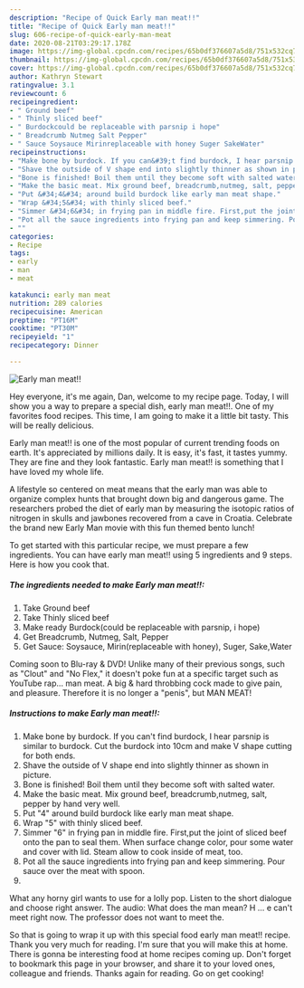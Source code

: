 ```yaml
---
description: "Recipe of Quick Early man meat!!"
title: "Recipe of Quick Early man meat!!"
slug: 606-recipe-of-quick-early-man-meat
date: 2020-08-21T03:29:17.178Z
image: https://img-global.cpcdn.com/recipes/65b0df376607a5d8/751x532cq70/early-man-meat-recipe-main-photo.jpg
thumbnail: https://img-global.cpcdn.com/recipes/65b0df376607a5d8/751x532cq70/early-man-meat-recipe-main-photo.jpg
cover: https://img-global.cpcdn.com/recipes/65b0df376607a5d8/751x532cq70/early-man-meat-recipe-main-photo.jpg
author: Kathryn Stewart
ratingvalue: 3.1
reviewcount: 6
recipeingredient:
- " Ground beef"
- " Thinly sliced beef"
- " Burdockcould be replaceable with parsnip i hope"
- " Breadcrumb Nutmeg Salt Pepper"
- " Sauce Soysauce Mirinreplaceable with honey Suger SakeWater"
recipeinstructions:
- "Make bone by burdock. If you can&#39;t find burdock, I hear parsnip is similar to burdock. Cut the burdock into 10cm and make V shape cutting for both ends."
- "Shave the outside of V shape end into slightly thinner as shown in picture."
- "Bone is finished! Boil them until they become soft with salted water."
- "Make the basic meat. Mix ground beef, breadcrumb,nutmeg, salt, pepper by hand very well."
- "Put &#34;4&#34; around build burdock like early man meat shape."
- "Wrap &#34;5&#34; with thinly sliced beef."
- "Simmer &#34;6&#34; in frying pan in middle fire. First,put the joint of sliced beef onto the pan to seal them. When surface change color, pour some water and cover with lid. Steam allow to cook inside of meat, too."
- "Pot all the sauce ingredients into frying pan and keep simmering. Pour sauce over the meat with spoon."
- ""
categories:
- Recipe
tags:
- early
- man
- meat

katakunci: early man meat 
nutrition: 289 calories
recipecuisine: American
preptime: "PT16M"
cooktime: "PT30M"
recipeyield: "1"
recipecategory: Dinner

---
```



![Early man meat!!](https://img-global.cpcdn.com/recipes/65b0df376607a5d8/751x532cq70/early-man-meat-recipe-main-photo.jpg)

Hey everyone, it's me again, Dan, welcome to my recipe page. Today, I will show you a way to prepare a special dish, early man meat!!. One of my favorites food recipes. This time, I am going to make it a little bit tasty. This will be really delicious.

Early man meat!! is one of the most popular of current trending foods on earth. It's appreciated by millions daily. It is easy, it's fast, it tastes yummy. They are fine and they look fantastic. Early man meat!! is something that I have loved my whole life.

A lifestyle so centered on meat means that the early man was able to organize complex hunts that brought down big and dangerous game. The researchers probed the diet of early man by measuring the isotopic ratios of nitrogen in skulls and jawbones recovered from a cave in Croatia. Celebrate the brand new Early Man movie with this fun themed bento lunch!


To get started with this particular recipe, we must prepare a few ingredients. You can have early man meat!! using 5 ingredients and 9 steps. Here is how you cook that.

<!--inarticleads1-->

##### The ingredients needed to make Early man meat!!:

1. Take  Ground beef
1. Take  Thinly sliced beef
1. Make ready  Burdock(could be replaceable with parsnip, i hope)
1. Get  Breadcrumb, Nutmeg, Salt, Pepper
1. Get  Sauce: Soysauce, Mirin(replaceable with honey), Suger, Sake,Water


Coming soon to Blu-ray &amp; DVD! Unlike many of their previous songs, such as &#34;Clout&#34; and &#34;No Flex,&#34; it doesn&#39;t poke fun at a specific target such as YouTube rap… man meat. A big &amp; hard throbbing cock made to give pain, and pleasure. Therefore it is no longer a &#34;penis&#34;, but MAN MEAT! 

<!--inarticleads2-->

##### Instructions to make Early man meat!!:

1. Make bone by burdock. If you can&#39;t find burdock, I hear parsnip is similar to burdock. Cut the burdock into 10cm and make V shape cutting for both ends.
1. Shave the outside of V shape end into slightly thinner as shown in picture.
1. Bone is finished! Boil them until they become soft with salted water.
1. Make the basic meat. Mix ground beef, breadcrumb,nutmeg, salt, pepper by hand very well.
1. Put &#34;4&#34; around build burdock like early man meat shape.
1. Wrap &#34;5&#34; with thinly sliced beef.
1. Simmer &#34;6&#34; in frying pan in middle fire. First,put the joint of sliced beef onto the pan to seal them. When surface change color, pour some water and cover with lid. Steam allow to cook inside of meat, too.
1. Pot all the sauce ingredients into frying pan and keep simmering. Pour sauce over the meat with spoon.
1. 


What any horny girl wants to use for a lolly pop. Listen to the short dialogue and choose right answer. The audio: What does the man mean? H … e can&#39;t meet right now. The professor does not want to meet the. 

So that is going to wrap it up with this special food early man meat!! recipe. Thank you very much for reading. I'm sure that you will make this at home. There is gonna be interesting food at home recipes coming up. Don't forget to bookmark this page in your browser, and share it to your loved ones, colleague and friends. Thanks again for reading. Go on get cooking!

